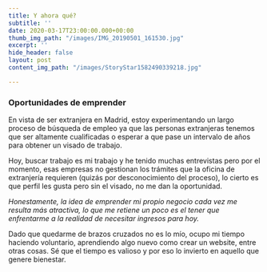 ```yaml
---
title: Y ahora qué?
subtitle: ''
date: 2020-03-17T23:00:00.000+00:00
thumb_img_path: "/images/IMG_20190501_161530.jpg"
excerpt: ''
hide_header: false
layout: post
content_img_path: "/images/StoryStar1582490339218.jpg"

---
```

### Oportunidades de emprender

En vista de ser extranjera en Madrid, estoy experimentando un largo proceso de búsqueda de empleo ya que las personas extranjeras tenemos que ser altamente cualificadas o esperar a que pase un intervalo de años para obtener un visado de trabajo.

Hoy, buscar trabajo es mi trabajo y he tenido muchas entrevistas pero por el momento, esas empresas no gestionan los trámites que la oficina de extranjería requieren (quizás por desconocimiento del proceso), lo cierto es que perfil les gusta pero sin el visado, no me dan la oportunidad.

_Honestamente, la idea de emprender mi propio negocio cada vez me resulta más atractiva, lo que me retiene un poco es el tener que enfrentarme a la realidad de necesitar ingresos para hoy._

Dado que quedarme de brazos cruzados no es lo mío, ocupo mi tiempo haciendo voluntario, aprendiendo algo nuevo como crear un website, entre otras cosas. Sé que el tiempo es valioso y por eso lo invierto en aquello que genere bienestar.